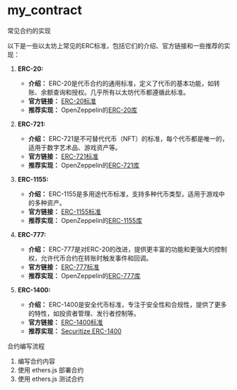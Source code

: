 # my_contract
常见合约的实现

以下是一些以太坊上常见的ERC标准，包括它们的介绍、官方链接和一些推荐的实现：

1. **ERC-20:**
   - **介绍：** ERC-20是代币合约的通用标准，定义了代币的基本功能，如转账、余额查询和授权。几乎所有以太坊代币都遵循此标准。
   - **官方链接：** [ERC-20标准](https://eips.ethereum.org/EIPS/eip-20)
   - **推荐实现：** OpenZeppelin的[ERC-20库](https://github.com/OpenZeppelin/openzeppelin-contracts/tree/master/contracts/token/ERC20)

2. **ERC-721:**
   - **介绍：** ERC-721是不可替代代币（NFT）的标准，每个代币都是唯一的，适用于数字艺术品、游戏资产等。
   - **官方链接：** [ERC-721标准](https://eips.ethereum.org/EIPS/eip-721)
   - **推荐实现：** OpenZeppelin的[ERC-721库](https://github.com/OpenZeppelin/openzeppelin-contracts/tree/master/contracts/token/ERC721)

3. **ERC-1155:**
   - **介绍：** ERC-1155是多用途代币标准，支持多种代币类型，适用于游戏中的多种资产。
   - **官方链接：** [ERC-1155标准](https://eips.ethereum.org/EIPS/eip-1155)
   - **推荐实现：** OpenZeppelin的[ERC-1155库](https://github.com/OpenZeppelin/openzeppelin-contracts/tree/master/contracts/token/ERC1155)

4. **ERC-777:**
   - **介绍：** ERC-777是对ERC-20的改进，提供更丰富的功能和更强大的控制权，允许代币合约在转账时触发事件和回调。
   - **官方链接：** [ERC-777标准](https://eips.ethereum.org/EIPS/eip-777)
   - **推荐实现：** OpenZeppelin的[ERC-777库](https://github.com/OpenZeppelin/openzeppelin-contracts/tree/master/contracts/token/ERC777)

5. **ERC-1400:**
   - **介绍：** ERC-1400是安全代币标准，专注于安全性和合规性，提供了更多的特性，如投资者管理、发行者控制等。
   - **官方链接：** [ERC-1400标准](https://eips.ethereum.org/EIPS/eip-1400)
   - **推荐实现：** [Securitize ERC-1400](https://github.com/ethereum/EIPs/issues/1411)

合约编写流程
1. 编写合约内容
2. 使用 ethers.js 部署合约
3. 使用 ethers.js 测试合约